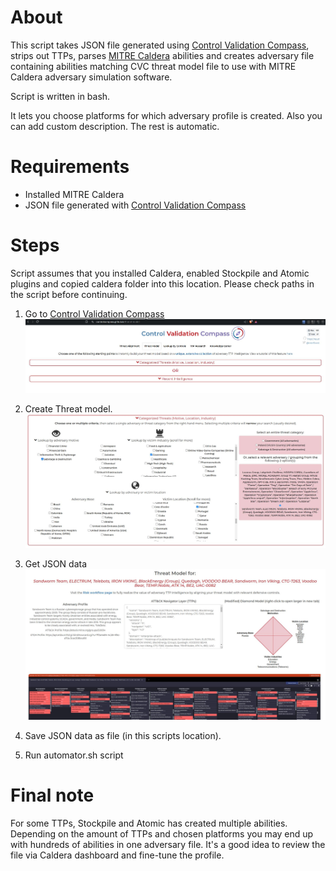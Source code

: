 # About

This script takes JSON file generated using [Control Validation Compass](https://controlcompass.github.io/threat-model), strips out TTPs, parses [MITRE Caldera](https://github.com/mitre/caldera) abilities and creates adversary file containing abilities matching CVC threat model file to use with MITRE Caldera adversary simulation software.

Script is written in bash.

It lets you choose platforms for which adversary profile is created. Also you can add custom description. The rest is automatic.

# Requirements

- Installed MITRE Caldera
- JSON file generated with [Control Validation Compass](https://controlcompass.github.io/threat-model)

# Steps

Script assumes that you installed Caldera, enabled Stockpile and Atomic plugins and copied caldera folder into this location. Please check paths in the script before continuing.

1. Go to [Control Validation Compass](https://controlcompass.github.io/threat-model)
![CVC](./img/CVC.jpg)

2. Create Threat model.
![Threat modelcreation](./img/generating%20threat%20model.jpg)

3. Get JSON data
![JSON file](./img/threat%20model%20json.jpg)

4. Save JSON data as file (in this scripts location).
5. Run automator.sh script

# Final note

For some TTPs, Stockpile and Atomic has created multiple abilities. Depending on the amount of TTPs and chosen platforms you may end up with hundreds of abilities in one adversary file. It's a good idea to review the file via Caldera dashboard and fine-tune the profile.